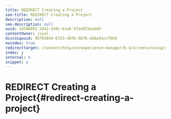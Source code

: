 ```yaml
---
title: REDIRECT Creating a Project
seo-title: REDIRECT Creating a Project
description: null
seo-description: null
uuid: 2d3d6892-2d42-438c-b1a6-5faa921eabdd
contentOwner: jsyal
discoiquuid: 9b765844-6723-487b-9bf6-e6ba41ccf6bd
noindex: true
redirecttarget: /content/help/en/experience-manager/6-4/screens/using/creating-a-screens-project
index: y
internal: n
snippet: y
---
```


# REDIRECT Creating a Project{#redirect-creating-a-project}

